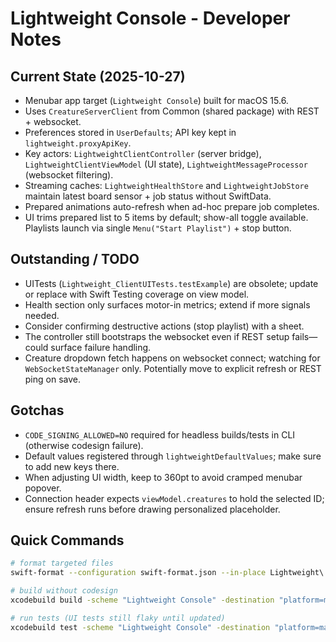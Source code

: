 # Lightweight Console - Developer Notes

## Current State (2025-10-27)

- Menubar app target (`Lightweight Console`) built for macOS 15.6.  
- Uses `CreatureServerClient` from Common (shared package) with REST + websocket.  
- Preferences stored in `UserDefaults`; API key kept in `lightweight.proxyApiKey`.
- Key actors: `LightweightClientController` (server bridge), `LightweightClientViewModel` (UI state), `LightweightMessageProcessor` (websocket filtering).
- Streaming caches: `LightweightHealthStore` and `LightweightJobStore` maintain latest board sensor + job status without SwiftData.
- Prepared animations auto-refresh when ad-hoc prepare job completes.
- UI trims prepared list to 5 items by default; show-all toggle available.  
  Playlists launch via single `Menu("Start Playlist")` + stop button.

## Outstanding / TODO

- UITests (`Lightweight_ClientUITests.testExample`) are obsolete; update or replace with Swift Testing coverage on view model.
- Health section only surfaces motor-in metrics; extend if more signals needed.
- Consider confirming destructive actions (stop playlist) with a sheet.
- The controller still bootstraps the websocket even if REST setup fails—could surface failure handling.
- Creature dropdown fetch happens on websocket connect; watching for `WebSocketStateManager` only.  Potentially move to explicit refresh or REST ping on save.

## Gotchas

- `CODE_SIGNING_ALLOWED=NO` required for headless builds/tests in CLI (otherwise codesign failure).  
- Default values registered through `lightweightDefaultValues`; make sure to add new keys there.
- When adjusting UI width, keep to 360pt to avoid cramped menubar popover.
- Connection header expects `viewModel.creatures` to hold the selected ID; ensure refresh runs before drawing personalized placeholder.

## Quick Commands

```bash
# format targeted files
swift-format --configuration swift-format.json --in-place Lightweight\ Console/... 

# build without codesign
xcodebuild build -scheme "Lightweight Console" -destination "platform=macOS" CODE_SIGNING_ALLOWED=NO

# run tests (UI tests still flaky until updated)
xcodebuild test -scheme "Lightweight Console" -destination "platform=macOS" CODE_SIGNING_ALLOWED=NO
```

